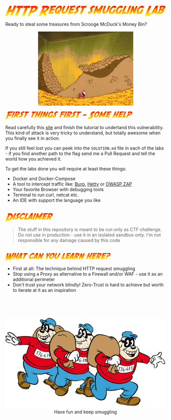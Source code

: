 <img src="static/tag.png">

Ready to steal some treasures from Scrooge McDuck's Money Bin?

<p align="center">
<img width="300" src="static/fontaine.gif">
</p>

<img width="400" src="static/help.png">
<br>

Read carefully this [site](https://portswigger.net/web-security/request-smuggling) and finish the tutorial to undertand this vulnerability. This kind of attack is very tricky to understand, but totally awesome when you finally see it in action.


If you still feel lost you can peek into the `SOLUTION.md` file in each of the labs - if you find another path to the flag send me a Pull Request and tell the world how you achieved it.

To get the labs done you will require at least these things:
* Docker and Docker-Compose
* A tool to intercept traffic like: [Burp](https://portswigger.net/burp/communitydownload), [Hetty](https://github.com/dstotijn/hetty) or [OWASP ZAP](https://github.com/zaproxy/zaproxy)
* Your favorite Browser with debugging tools
* Terminal to run curl, netcat etc.
* An IDE with support the language you like

<br>
<img width="150" src="static/disclaimer.png">
<br>

> The stuff in this repository is meant to be run only as CTF challenge. Do not use in production - use it in an isolated sandbox only. I'm not responsible for any damage caused by this code

<br>
<img width="330" src="static/learn.png">
<br>

* First at all: The technique behind HTTP request smuggling
* Stop using a Proxy as alternative to a Firewall and/or WAF - use it as an additional perimeter
* Don't trust your network blindly! Zero-Trust is hard to achieve but worth to iterate at it as an inspiration

<br>
<br>
<br>
<p align="center">
<img width="600" src="static/panzerknacker.png">
<br> Have fun and keep smuggling
</p>
